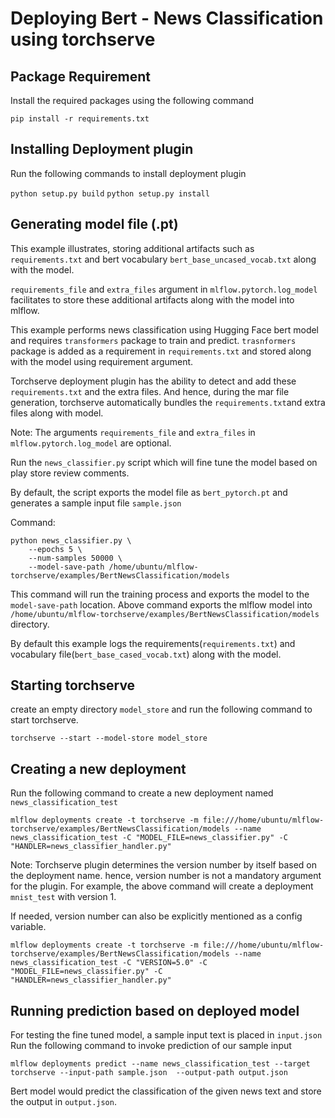 # Deploying Bert - News Classification using torchserve

## Package Requirement

Install the required packages using the following command

`pip install -r requirements.txt`

## Installing Deployment plugin

Run the following commands to install deployment plugin

`python setup.py build`
`python setup.py install`

## Generating model file (.pt)

This example illustrates, storing additional artifacts such as `requirements.txt` and bert vocabulary `bert_base_uncased_vocab.txt`
along with the model.

`requirements_file` and `extra_files` argument in `mlflow.pytorch.log_model` facilitates to store these additional artifacts along
with the model into mlflow.

This example performs news classification using Hugging Face bert model and requires `transformers` package to train and predict.
`trasnformers` package is added as a requirement in `requirements.txt` and stored along with the model using requirement argument.

Torchserve deployment plugin has the ability to detect and add these `requirements.txt` and the extra files. And hence, during the
mar file generation, torchserve automatically bundles the `requirements.txt`and extra files along with model.

Note: The arguments `requirements_file` and `extra_files` in `mlflow.pytorch.log_model` are optional.

Run the `news_classifier.py` script which will fine tune the model based on play store review comments. 

By default,  the script exports the model file as `bert_pytorch.pt` and generates a sample input file `sample.json`

Command: 
```
python news_classifier.py \
    --epochs 5 \
    --num-samples 50000 \
    --model-save-path /home/ubuntu/mlflow-torchserve/examples/BertNewsClassification/models
```

This command will run the training process and exports the model to the `model-save-path` location.
Above command exports the mlflow model into `/home/ubuntu/mlflow-torchserve/examples/BertNewsClassification/models` directory. 

By default this example logs the requirements(`requirements.txt`) and vocabulary file(`bert_base_cased_vocab.txt`) along with the model.

## Starting torchserve

create an empty directory `model_store` and run the following command to start torchserve.

`torchserve --start --model-store model_store`

## Creating a new deployment

Run the following command to create a new deployment named `news_classification_test`

`mlflow deployments create -t torchserve -m file:///home/ubuntu/mlflow-torchserve/examples/BertNewsClassification/models --name news_classification_test -C "MODEL_FILE=news_classifier.py" -C "HANDLER=news_classifier_handler.py"`

Note: Torchserve plugin determines the version number by itself based on the deployment name. hence, version number 
is not a mandatory argument for the plugin. For example, the above command will create a deployment `mnist_test` with version 1.

If needed, version number can also be explicitly mentioned as a config variable.

`mlflow deployments create -t torchserve -m file:///home/ubuntu/mlflow-torchserve/examples/BertNewsClassification/models --name news_classification_test -C "VERSION=5.0" -C "MODEL_FILE=news_classifier.py" -C "HANDLER=news_classifier_handler.py"`


## Running prediction based on deployed model

For testing the fine tuned model, a sample input text is placed in `input.json`
Run the following command to invoke prediction of our sample input 

`mlflow deployments predict --name news_classification_test --target torchserve --input-path sample.json  --output-path output.json`

Bert model would predict the classification of the given news text and store the output in `output.json`.
